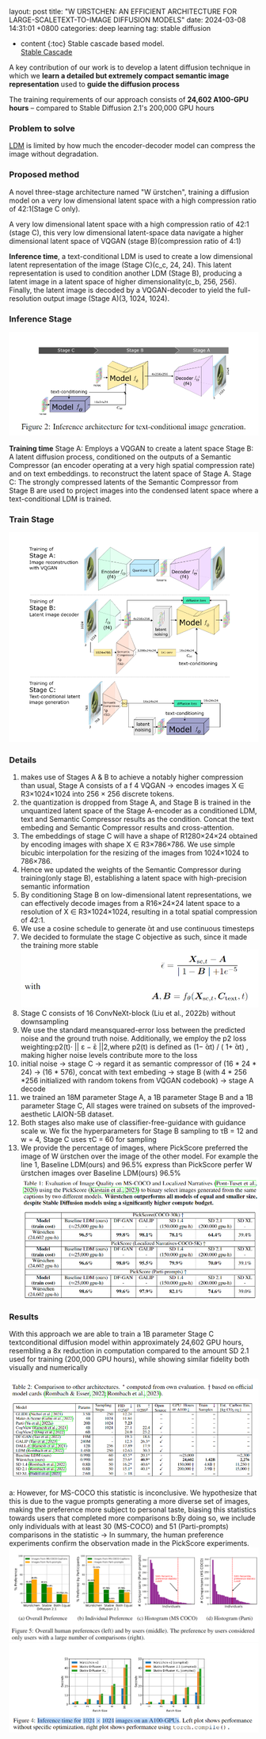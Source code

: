 layout: post
title:  "W ̈URSTCHEN: AN EFFICIENT ARCHITECTURE FOR LARGE-SCALETEXT-TO-IMAGE DIFFUSION MODELS"
date:   2024-03-08 14:31:01 +0800
categories: deep learning
tag: stable diffusion

* content
{:toc}
Stable cascade based model.\
[Stable Cascade](https://github.com/Stability-AI/StableCascade)

A key contribution of our work is to develop a latent diffusion technique in which we **learn a detailed but extremely compact semantic image representation** used to **guide the diffusion process**

The training requirements of our approach consists of **24,602 A100-GPU hours** – compared to Stable Diffusion 2.1's 200,000 GPU hours

### Problem to solve
[LDM](https://huggingface.co/stabilityai/stable-diffusion-2-1.) is limited by how much the encoder-decoder model can compress the image without degradation.

### Proposed method
A novel three-stage architecture named "W ̈urstchen", training a diffusion model on a very low dimensional latent space with a high compression ratio of 42:1(Stage C only).

A very low dimensional latent space with a high compression ratio of 42:1 (stage C), this very low dimensional latent-space data navigate a higher dimensional latent space of VQGAN (stage B)(compression ratio of 4:1)

**Inference time**, a text-conditional LDM is used to create a low dimensional latent representation of the image (Stage C)(c_c, 24, 24). This latent representation is used to condition another LDM (Stage B), producing a latent image in a latent space of higher dimensionality(c_b, 256, 256). Finally, the latent image is decoded by a VQGAN-decoder to yield the full-resolution output image (Stage A)(3, 1024, 1024).
### Inference Stage
![Inference](https://github.com/Colorfu1/Colorful.io/blob/master/_posts/resources/%E5%B1%8F%E5%B9%95%E6%88%AA%E5%9B%BE%202024-03-08%20144906.png)

**Training time** 
Stage A: Employs a VQGAN to create a latent space
Stage B: A latent diffusion process, conditioned on the outputs of a Semantic Compressor (an encoder operating at a very high spatial compression rate) and on text embeddings. to reconstruct the latent space of Stage A.
Stage C: The strongly compressed latents of the Semantic Compressor from Stage B are used to project images into the condensed latent space where a text-conditional LDM is trained.

### Train Stage
![Train](https://github.com/Colorfu1/Colorful.io/blob/master/_posts/resources/%E5%B1%8F%E5%B9%95%E6%88%AA%E5%9B%BE%202024-03-08%20145442.png)

### Details
1. makes use of Stages A & B to achieve a notably higher compression than usual, Stage A consists of a f 4 VQGAN -> encodes images X ∈ R3×1024×1024 into 256 × 256 discrete tokens. 
2. the quantization is dropped from Stage A, and Stage B is trained in the unquantized latent space of the Stage A-encoder as a conditioned LDM, text and Semantic Compressor results as the condition. Concat the text embeding and Semantic Compressor results and cross-attention.
3. The embeddings of stage C will have a shape of R1280×24×24 obtained by encoding images with shape X ∈ R3×786×786. We use simple bicubic interpolation for the resizing of the images from 1024×1024 to 786×786.
4. Hence we updated the weights of the Semantic Compressor during training(only stage B), establishing a latent space with high-precision semantic information
5. By conditioning Stage B on low-dimensional latent representations, we can effectively decode images from a R16×24×24 latent space to a resolution of X ∈ R3×1024×1024, resulting in a total spatial compression of 42:1.
6. We use a cosine schedule to generate  ̄αt and use continuous timesteps
7. We decided to formulate the stage C objective as such, since it made the training more stable ![objective](https://github.com/Colorfu1/Colorful.io/blob/master/_posts/resources/%E5%B1%8F%E5%B9%95%E6%88%AA%E5%9B%BE%202024-03-08%20153032.png)
8. Stage C consists of 16 ConvNeXt-block (Liu et al., 2022b) without downsampling
9. We use the standard meansquared-error loss between the predicted noise and the ground truth noise. Additionally, we employ the p2 loss weighting:p2(t)· || ε −  ̄ε ||2,where p2(t) is defined as (1−  ̄αt) / ( 1+  ̄αt) , making higher noise levels contribute more to the loss
10. initial noise -> stage C -> regard it as semantic compressor of (16 * 24 * 24) -> (16 * 576), concat with text embeding -> stage B (with 4 * 256  *256 initialized with random tokens from VQGAN codebook) -> stage A decode
11. we trained an 18M parameter Stage A, a 1B parameter Stage B and a 1B parameter Stage C, All stages were trained on subsets of the improved-aesthetic LAION-5B dataset.
12. Both stages also make use of classifier-free-guidance with guidance scale w. We fix the hyperparameters for Stage B sampling to τB = 12 and w = 4, Stage C uses τC = 60 for sampling
13. We provide the percentage of images, where PickScore preferred the image of W ̈urstchen over the image of the other model. For example the line 1, Baseline LDM(ours) and 96.5% express than PickScore perfer W ̈urstchen images over Baseline LDM(ours) 96.5% ![Metric](https://github.com/Colorfu1/Colorful.io/blob/master/_posts/resources/%E5%B1%8F%E5%B9%95%E6%88%AA%E5%9B%BE%202024-03-08%20162015.png)


### Results
With this approach we are able to train a 1B parameter Stage C textconditional diffusion model within approximately 24,602 GPU hours, resembling a 8x reduction in computation compared to the amount SD 2.1 used for training (200,000 GPU hours), while showing similar fidelity both visually and numerically

![other score](https://github.com/Colorfu1/Colorful.io/blob/master/_posts/resources/%E5%B1%8F%E5%B9%95%E6%88%AA%E5%9B%BE%202024-03-08%20162624.png)

a: However, for MS-COCO this statistic is inconclusive. We hypothesize that this is due to the vague prompts generating a more diverse set of images, making the preference more subject to personal taste, biasing this statistics towards users that completed more comparisons
b:By doing so, we include only individuals with at least 30 (MS-COCO) and 51 (Parti-prompts) comparisons in the statistic -> In summary, the human preference experiments confirm the observation made in the PickScore experiments.
![human choice](https://github.com/Colorfu1/Colorful.io/blob/master/_posts/resources/%E5%B1%8F%E5%B9%95%E6%88%AA%E5%9B%BE%202024-03-08%20163710.png)
![speed_1](https://github.com/Colorfu1/Colorful.io/blob/master/_posts/resources/%E5%B1%8F%E5%B9%95%E6%88%AA%E5%9B%BE%202024-03-08%20162807.png)
